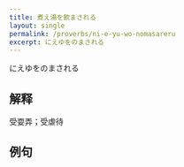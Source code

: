 ```yaml
---
title: 煮え湯を飲まされる
layout: single
permalink: /proverbs/ni-e-yu-wo-nomasareru
excerpt: にえゆをのまされる
---
```


にえゆをのまされる

## 解释

受耍弄；受虐待

## 例句

